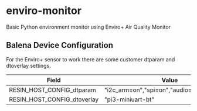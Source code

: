 # enviro-monitor

Basic Python environment monitor using Enviro+ Air Quality Monitor

## Balena Device Configuration

For the Enviro+ sensor to work there are some customer dtparam and dtoverlay settings.

| Field                       | Value                                         |
| --------------------------- | --------------------------------------------- |
| RESIN_HOST_CONFIG_dtparam   | "i2c_arm=on","spi=on","audio=on","serial=off" |
| RESIN_HOST_CONFIG_dtoverlay | "pi3-miniuart-bt"                             |